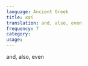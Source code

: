 ```yaml
---
language: Ancient Greek
title: καί
translation: and, also, even
frequency: 7
category: 
usage: 
---
```

and, also, even